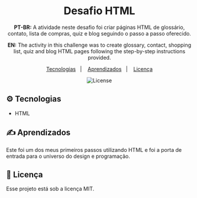 <h1 align="center"> Desafio HTML </h1>

<p align="center">
  <b>PT-BR:</b> A atividade neste desafio foi criar páginas HTML de glossário, contato, lista de compras, quiz e blog seguindo o passo a passo oferecido.<br/>
</p>
<p align="center">
  <b>EN:</b> The activity in this challenge was to create glossary, contact, shopping list, quiz and blog HTML pages following the step-by-step instructions provided.<br/>
</p>

<p align="center">
  <a href="#gear-tecnologias">Tecnologias</a>&nbsp;&nbsp;&nbsp;|&nbsp;&nbsp;&nbsp;
  <a href="#writing_hand-aprendizados">Aprendizados</a>&nbsp;&nbsp;&nbsp;|&nbsp;&nbsp;&nbsp;
  <a href="#memo-licença">Licença</a>
</p>

<p align="center">
  <img alt="License" src="https://img.shields.io/static/v1?label=license&message=MIT&color=49AA26&labelColor=000000">
</p>

## :gear: Tecnologias

- HTML

## :writing_hand: Aprendizados

Este foi um dos meus primeiros passos utilizando HTML e foi a porta de entrada para o universo do design e programação.

## :memo: Licença

Esse projeto está sob a licença MIT.
